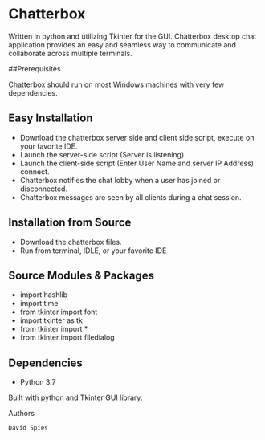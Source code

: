 # Chatterbox

Written in python and utilizing Tkinter for the GUI. 
Chatterbox desktop chat application provides an easy and seamless way to communicate and collaborate across multiple terminals. 

##Prerequisites

Chatterbox should run on most Windows machines with very few dependencies. 

## Easy Installation

* Download the chatterbox server side and client side script, execute on your favorite IDE.
* Launch the server-side script (Server is listening)
* Launch the client-side script (Enter User Name and server IP Address) connect.
* Chatterbox notifies the chat lobby when a user has joined or disconnected.
* Chatterbox messages are seen by all clients during a chat session.

## Installation from Source

* Download the chatterbox files.
* Run from terminal, IDLE, or your favorite IDE

## Source Modules & Packages

* import hashlib
* import time
* from tkinter import font
* import tkinter as tk
* from tkinter import *
* from tkinter import filedialog

## Dependencies

* Python 3.7

Built with python and Tkinter GUI library.


Authors

    David Spies
